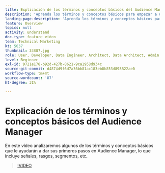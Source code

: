 ```yaml
---
title: Explicación de los términos y conceptos básicos del Audience Manager
description: 'Aprenda los términos y conceptos básicos para empezar a utilizar Adobe Audience Manager: este vídeo de asistencia incluye señales, características, segmentos y mucho más.'
landing-page-description: 'Aprenda los términos y conceptos básicos para empezar a utilizar Adobe Audience Manager: este vídeo de asistencia incluye señales, características, segmentos y mucho más.'
feature: Overview
topics: null
activity: understand
doc-type: feature video
team: Technical Marketing
kt: 5037
thumbnail: 33887.jpg
role: User, Developer, Data Engineer, Architect, Data Architect, Admin, Leader
level: Beginner
exl-id: 9721e178-b92d-427b-8621-9ca1958d934c
source-git-commit: d4874d9f6d7a36bb81ac183eb8b853d893822ae0
workflow-type: tm+mt
source-wordcount: '87'
ht-degree: 31%

---
```


# Explicación de los términos y conceptos básicos del Audience Manager

En este vídeo analizaremos algunos de los términos y conceptos básicos que le ayudarán a dar sus primeros pasos en Audience Manager, lo que incluye señales, rasgos, segmentos, etc.

>[!VIDEO](https://video.tv.adobe.com/v/33887/?quality=12)
